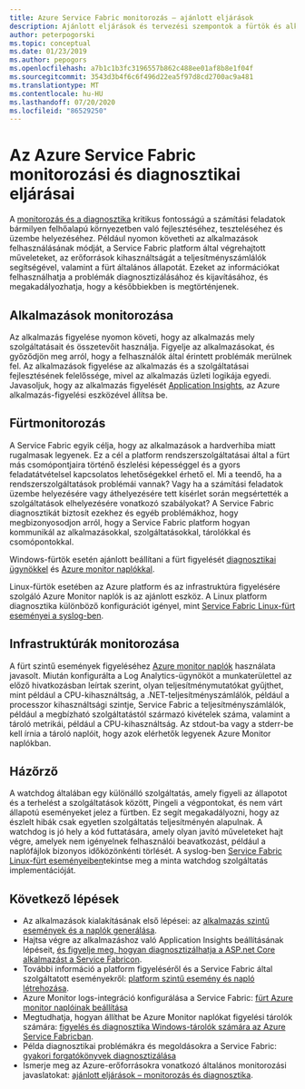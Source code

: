 ```yaml
---
title: Azure Service Fabric monitorozás – ajánlott eljárások
description: Ajánlott eljárások és tervezési szempontok a fürtök és alkalmazások Azure Service Fabric használatával történő figyeléséhez.
author: peterpogorski
ms.topic: conceptual
ms.date: 01/23/2019
ms.author: pepogors
ms.openlocfilehash: a7b1c1b3fc3196557b862c488ee01af8b8e1f04f
ms.sourcegitcommit: 3543d3b4f6c6f496d22ea5f97d8cd2700ac9a481
ms.translationtype: MT
ms.contentlocale: hu-HU
ms.lasthandoff: 07/20/2020
ms.locfileid: "86529250"
---
```

# <a name="monitoring-and-diagnostic-best-practices-for-azure-service-fabric"></a>Az Azure Service Fabric monitorozási és diagnosztikai eljárásai

A [monitorozás és a diagnosztika](./service-fabric-diagnostics-overview.md) kritikus fontosságú a számítási feladatok bármilyen felhőalapú környezetben való fejlesztéséhez, teszteléséhez és üzembe helyezéséhez. Például nyomon követheti az alkalmazások felhasználásának módját, a Service Fabric platform által végrehajtott műveleteket, az erőforrások kihasználtságát a teljesítményszámlálók segítségével, valamint a fürt általános állapotát. Ezeket az információkat felhasználhatja a problémák diagnosztizálásához és kijavításához, és megakadályozhatja, hogy a későbbiekben is megtörténjenek.

## <a name="application-monitoring"></a>Alkalmazások monitorozása

Az alkalmazás figyelése nyomon követi, hogy az alkalmazás mely szolgáltatásait és összetevőit használja. Figyelje az alkalmazásokat, és győződjön meg arról, hogy a felhasználók által érintett problémák merülnek fel. Az alkalmazások figyelése az alkalmazás és a szolgáltatásai fejlesztésének felelőssége, mivel az alkalmazás üzleti logikája egyedi. Javasoljuk, hogy az alkalmazás figyelését [Application Insights](./service-fabric-tutorial-monitoring-aspnet.md), az Azure alkalmazás-figyelési eszközével állítsa be.

## <a name="cluster-monitoring"></a>Fürtmonitorozás

A Service Fabric egyik célja, hogy az alkalmazások a hardverhiba miatt rugalmasak legyenek. Ez a cél a platform rendszerszolgáltatásai által a fürt más csomópontjaira történő észlelési képességgel és a gyors feladatátvételsel kapcsolatos lehetőségekkel érhető el. Mi a teendő, ha a rendszerszolgáltatások problémái vannak? Vagy ha a számítási feladatok üzembe helyezésére vagy áthelyezésére tett kísérlet során megsértették a szolgáltatások elhelyezésére vonatkozó szabályokat? A Service Fabric diagnosztikát biztosít ezekhez és egyéb problémákhoz, hogy megbizonyosodjon arról, hogy a Service Fabric platform hogyan kommunikál az alkalmazásokkal, szolgáltatásokkal, tárolókkal és csomópontokkal.

Windows-fürtök esetén ajánlott beállítani a fürt figyelését [diagnosztikai ügynökkel](./service-fabric-diagnostics-event-aggregation-wad.md) és [Azure monitor naplókkal](./service-fabric-diagnostics-oms-setup.md).

Linux-fürtök esetében az Azure platform és az infrastruktúra figyelésére szolgáló Azure Monitor naplók is az ajánlott eszköz. A Linux platform diagnosztika különböző konfigurációt igényel, mint [Service Fabric Linux-fürt eseményei a syslog-ben](./service-fabric-diagnostics-oms-syslog.md).

## <a name="infrastructure-monitoring"></a>Infrastruktúrák monitorozása

A fürt szintű események figyeléséhez [Azure monitor naplók](./service-fabric-diagnostics-oms-agent.md) használata javasolt. Miután konfigurálta a Log Analytics-ügynököt a munkaterülettel az előző hivatkozásban leírtak szerint, olyan teljesítménymutatókat gyűjthet, mint például a CPU-kihasználtság, a .NET-teljesítményszámlálók, például a processzor kihasználtsági szintje, Service Fabric a teljesítményszámlálók, például a megbízható szolgáltatástól származó kivételek száma, valamint a tároló metrikái, például a CPU-kihasználtság.  Az stdout-ba vagy a stderr-be kell írnia a tároló naplóit, hogy azok elérhetők legyenek Azure Monitor naplókban.

## <a name="watchdogs"></a>Házőrző

A watchdog általában egy különálló szolgáltatás, amely figyeli az állapotot és a terhelést a szolgáltatások között, Pingeli a végpontokat, és nem várt állapotú eseményeket jelez a fürtben. Ez segít megakadályozni, hogy az észlelt hibák csak egyetlen szolgáltatás teljesítményén alapulnak. A watchdog is jó hely a kód futtatására, amely olyan javító műveleteket hajt végre, amelyek nem igényelnek felhasználói beavatkozást, például a naplófájlok bizonyos időközönkénti törlését. A syslog-ben [Service Fabric Linux-fürt eseményeiben](https://github.com/Azure-Samples/service-fabric-watchdog-service)tekintse meg a minta watchdog szolgáltatás implementációját.

## <a name="next-steps"></a>Következő lépések

* Az alkalmazások kialakításának első lépései: az [alkalmazás szintű események és a naplók generálása](service-fabric-diagnostics-event-generation-app.md).
* Hajtsa végre az alkalmazáshoz való Application Insights beállításának lépéseit, [és figyelje meg, hogyan diagnosztizálhatja a ASP.net Core alkalmazást a Service Fabricon](service-fabric-tutorial-monitoring-aspnet.md).
* További információ a platform figyeléséről és a Service Fabric által szolgáltatott eseményekről: [platform szintű esemény és napló létrehozása](service-fabric-diagnostics-event-generation-infra.md).
* Azure Monitor logs-integráció konfigurálása a Service Fabric: [fürt Azure monitor naplóinak beállítása](service-fabric-diagnostics-oms-setup.md)
* Megtudhatja, hogyan állíthat be Azure Monitor naplókat figyelési tárolók számára: [figyelés és diagnosztika Windows-tárolók számára az Azure Service Fabricban](service-fabric-tutorial-monitoring-wincontainers.md).
* Példa diagnosztikai problémákra és megoldásokra a Service Fabric: [gyakori forgatókönyvek diagnosztizálása](service-fabric-diagnostics-common-scenarios.md)
* Ismerje meg az Azure-erőforrásokra vonatkozó általános monitorozási javaslatokat: [ajánlott eljárások – monitorozás és diagnosztika](/azure/architecture/best-practices/monitoring).
